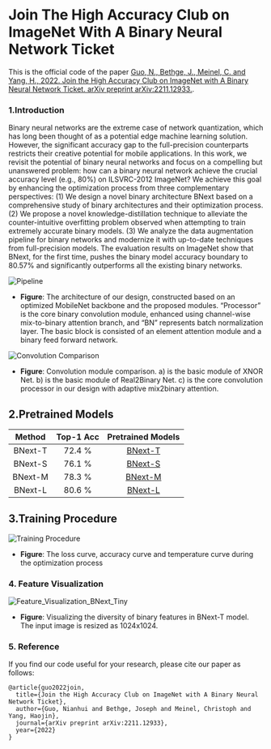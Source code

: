 # Join The High Accuracy Club on ImageNet With A Binary Neural Network Ticket

This is the official code of the paper [Guo, N., Bethge, J., Meinel, C. and Yang, H., 2022. Join the High Accuracy Club on ImageNet with A Binary Neural Network Ticket. arXiv preprint arXiv:2211.12933.](https://arxiv.org/abs/2211.12933).
### 1.Introduction

Binary neural networks are the extreme case of network quantization, which has long been thought of as a potential edge machine learning solution. However, the significant accuracy gap to the full-precision counterparts restricts their creative potential for mobile applications. In this work, we revisit the potential of binary neural networks and focus on a compelling but unanswered problem: how can a binary neural network achieve the crucial accuracy level (e.g., 80%) on ILSVRC-2012 ImageNet? We achieve this goal by enhancing the optimization process from three complementary perspectives: (1) We design a novel binary architecture BNext based on a comprehensive study of binary architectures and their optimization process. (2) We propose a novel knowledge-distillation technique to alleviate the counter-intuitive overfitting problem observed when attempting to train extremely accurate binary models. (3) We analyze the data augmentation pipeline for binary networks and modernize it with up-to-date techniques from full-precision models. The evaluation results on ImageNet show that BNext, for the first time, pushes the binary model accuracy boundary to 80.57% and significantly outperforms all the existing binary networks.

![Pipeline](https://user-images.githubusercontent.com/24189567/205317106-9a2448f7-116b-4f89-bdfb-c2d148287f52.jpg)
* **Figure**: The architecture of our design, constructed based on an optimized MobileNet backbone and the proposed modules. “Processor” is the core binary convolution module, enhanced using channel-wise mix-to-binary attention branch, and “BN” represents batch normalization layer. The basic block is consisted of an element attention module and a binary feed forward network.

![Convolution Comparison](https://user-images.githubusercontent.com/24189567/204559496-1729c13d-4149-43b5-b674-d0e3df81a72a.jpg)
* **Figure**: Convolution module comparison. a) is the basic module of XNOR Net. b) is the basic module of Real2Binary Net. c) is the core convolution processor in our design with adaptive mix2binary attention.

## 2.Pretrained Models
|Method | Top-1 Acc| Pretrained Models| 
|:---:    | :---:     | :---:               |
|BNext-T|  72.4 % |  [BNext-T](https://drive.google.com/file/d/1CJ0XOEhoHuNe-tDYJaAOd1j4YyNXuyas/view?usp=sharing)                  |  
|BNext-S|  76.1 % |  [BNext-S](https://drive.google.com/file/d/1NcVM5Qb1K9Oq_sjEA1lGtp7kVbsfTLsa/view?usp=sharing)                  |
|BNext-M|  78.3 % |  [BNext-M](https://drive.google.com/file/d/1xyKnA6SsG4ZpguNQQrB6Yz-J5dzXYfKE/view?usp=sharing)                  |
|BNext-L|  80.6 % |  [BNext-L](https://drive.google.com/file/d/1XGKcX2Zl_fIU9wPBDjTTxstOBfwQH8xc/view?usp=sharing)                  |
 
## 3.Training Procedure
![Training Procedure](https://user-images.githubusercontent.com/24189567/204558527-04de1a26-bfce-4a16-87f9-f781b13988f7.jpg)
* **Figure**: The loss curve, accuracy curve and temperature curve during the optimization process 

### 4. Feature Visualization
![Feature_Visualization_BNext_Tiny](https://user-images.githubusercontent.com/24189567/205326008-fde4e29b-e52a-4a90-81f9-88a45e736c8e.jpg)
* **Figure**: Visualizing the diversity of binary features in BNext-T model. The input image is resized as 1024x1024.

### 5. Reference
If you find our code useful for your research, please cite our paper as follows:
```
@article{guo2022join,
  title={Join the High Accuracy Club on ImageNet with A Binary Neural Network Ticket},
  author={Guo, Nianhui and Bethge, Joseph and Meinel, Christoph and Yang, Haojin},
  journal={arXiv preprint arXiv:2211.12933},
  year={2022}
}
```
